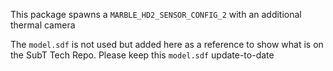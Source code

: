 This package spawns a `MARBLE_HD2_SENSOR_CONFIG_2` with an additional
thermal camera

The `model.sdf` is not used but added here as a reference to show what is on
the SubT Tech Repo. Please keep this `model.sdf` update-to-date
